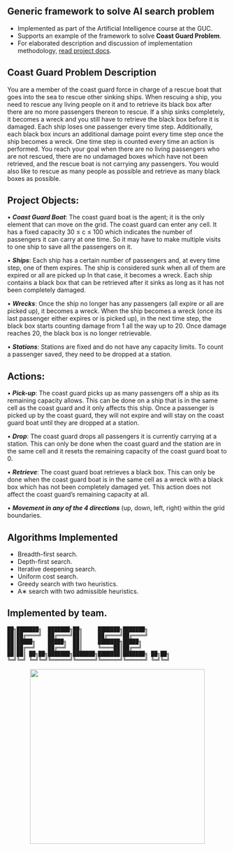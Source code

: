 ## Generic framework to solve AI search problem

- Implemented as part of the Artificial Intelligence course at the GUC.
- Supports an example of the framework to solve __Coast Guard Problem__.
- For elaborated description and discussion of implementation methodology, [read project docs](docs/AI_Project_1_Report.pdf).

## Coast Guard Problem Description
You are a member of the coast guard force in charge of a rescue
boat that goes into the sea to rescue other sinking ships. When rescuing a ship, you need
to rescue any living people on it and to retrieve its black box after there are no more
passengers thereon to rescue. If a ship sinks completely, it becomes a wreck and you still
have to retrieve the black box before it is damaged. Each ship loses one passenger every
time step. Additionally, each black box incurs an additional damage point every time
step once the ship becomes a wreck. One time step is counted every time an action is
performed. You reach your goal when there are no living passengers who are not rescued,
there are no undamaged boxes which have not been retrieved, and the rescue boat is not
carrying any passengers. You would also like to rescue as many people as possible and
retrieve as many black boxes as possible.

## Project Objects:
• ***Coast Guard Boat***: 
    The coast guard boat is the agent; it is the only element that
    can move on the grid. The coast guard can enter any cell. It has a fixed capacity
    30 ≤ c ≤ 100 which indicates the number of passengers it can carry at one time.
    So it may have to make multiple visits to one ship to save all the passengers on it.

• ***Ships***: 
    Each ship has a certain number of passengers and, at every time step, one
    of them expires. The ship is considered sunk when all of them are expired or all are
    picked up In that case, it becomes a wreck. Each ship contains a black box that
    can be retrieved after it sinks as long as it has not been completely damaged.
    
• ***Wrecks***: 
    Once the ship no longer has any passengers (all expire or all are picked
    up), it becomes a wreck. When the ship becomes a wreck (once its last passenger
    either expires or is picked up), in the next time step, the black box starts counting
    damage from 1 all the way up to 20. Once damage reaches 20, the black box is no
    longer retrievable.
  
• ***Stations***: 
    Stations are fixed and do not have any capacity limits. To count a passenger saved, they need to be dropped at a station.

## Actions:
• ***Pick-up***: 
        The coast guard picks up as many passengers off a ship as its remaining
        capacity allows. This can be done on a ship that is in the same cell as the coast
        guard and it only affects this ship. Once a passenger is picked up by the coast
        guard, they will not expire and will stay on the coast guard boat until they are
        dropped at a station.
        
• ***Drop***: 
        The coast guard drops all passengers it is currently carrying at a station.
        This can only be done when the coast guard and the station are in the same cell
        and it resets the remaining capacity of the coast guard boat to 0.
        
• ***Retrieve***:
        The coast guard boat retrieves a black box. This can only be done when
        the coast guard boat is in the same cell as a wreck with a black box which has
        not been completely damaged yet. This action does not affect the coast guard’s
        remaining capacity at all.
        
• ***Movement in any of the 4 directions***
        (up, down, left, right) within the grid boundaries.
  
## Algorithms Implemented
- Breadth-first search.
- Depth-first search.
- Iterative deepening search.
- Uniform cost search.
- Greedy search with two heuristics.
- A∗ search with two admissible heuristics.


## Implemented by team.
```
██╗███████╗  ███████╗██╗     ███████╗███████╗      
██║██╔════╝  ██╔════╝██║     ██╔════╝██╔════╝      
██║█████╗    █████╗  ██║     ███████╗█████╗        
██║██╔══╝    ██╔══╝  ██║     ╚════██║██╔══╝        
██║██║ ██╗██╗███████╗███████╗███████║███████╗ ██╗██╗
╚═╝╚═╝ ╚═╝╚═╝╚══════╝╚══════╝╚══════╝╚══════╝ ╚═╝╚═╝
```
<p align="center">
<img src="./imgs/team.jpg" width="400"/>
</p>
